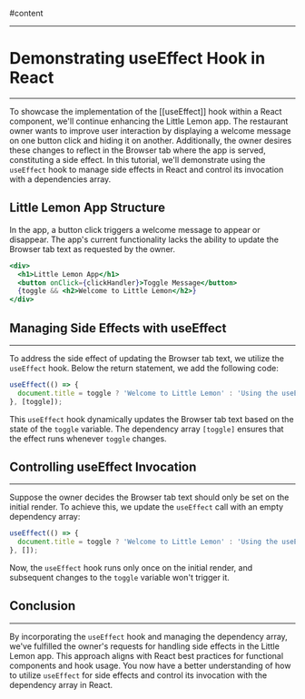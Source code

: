 #content 
___
# Demonstrating useEffect Hook in React
___
To showcase the implementation of the [[useEffect]] hook within a React component, we'll continue enhancing the Little Lemon app. The restaurant owner wants to improve user interaction by displaying a welcome message on one button click and hiding it on another. Additionally, the owner desires these changes to reflect in the Browser tab where the app is served, constituting a side effect. In this tutorial, we'll demonstrate using the `useEffect` hook to manage side effects in React and control its invocation with a dependencies array.

## Little Lemon App Structure

In the app, a button click triggers a welcome message to appear or disappear. The app's current functionality lacks the ability to update the Browser tab text as requested by the owner.

```jsx
<div>
  <h1>Little Lemon App</h1>
  <button onClick={clickHandler}>Toggle Message</button>
  {toggle && <h2>Welcome to Little Lemon</h2>}
</div>
```

## Managing Side Effects with useEffect
____
To address the side effect of updating the Browser tab text, we utilize the `useEffect` hook. Below the return statement, we add the following code:

```jsx
useEffect(() => {
  document.title = toggle ? 'Welcome to Little Lemon' : 'Using the useEffect hook';
}, [toggle]);
```

This `useEffect` hook dynamically updates the Browser tab text based on the state of the `toggle` variable. The dependency array `[toggle]` ensures that the effect runs whenever `toggle` changes.

## Controlling useEffect Invocation
___
Suppose the owner decides the Browser tab text should only be set on the initial render. To achieve this, we update the `useEffect` call with an empty dependency array:

```jsx
useEffect(() => {
  document.title = toggle ? 'Welcome to Little Lemon' : 'Using the useEffect hook';
}, []);
```

Now, the `useEffect` hook runs only once on the initial render, and subsequent changes to the `toggle` variable won't trigger it.

## Conclusion
____
By incorporating the `useEffect` hook and managing the dependency array, we've fulfilled the owner's requests for handling side effects in the Little Lemon app. This approach aligns with React best practices for functional components and hook usage. You now have a better understanding of how to utilize `useEffect` for side effects and control its invocation with the dependency array in React.